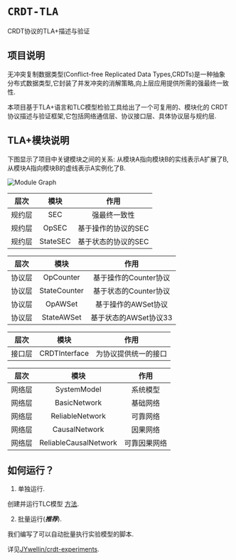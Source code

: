 # `CRDT-TLA`
CRDT协议的TLA+描述与验证

## 项目说明
无冲突复制数据类型(Conflict-free Replicated Data Types,CRDTs)是一种抽象分布式数据类型,它封装了并发冲突的消解策略,向上层应用提供所需的强最终一致性.

本项目基于TLA+语言和TLC模型检验工具给出了一个可复用的、模块化的 CRDT 协议描述与验证框架,它包括网络通信层、协议接口层、具体协议层与规约层.

## TLA+模块说明
下图显示了项目中关键模块之间的关系:
从模块A指向模块B的实线表示A扩展了B,
从模块A指向模块B的虚线表示A实例化了B.

![Module Graph](https://raw.githubusercontent.com/JYwellin/CRDT-TLA/master/fig/modules.png)

层次|模块|作用
:---:|:--:|:---:
规约层|SEC|强最终一致性|
规约层|OpSEC|基于操作的协议的SEC|
规约层|StateSEC|基于状态的协议的SEC|

层次|模块|作用
:---:|:--:|:---:
协议层|OpCounter|基于操作的Counter协议
协议层|StateCounter|基于状态的Counter协议
协议层|OpAWSet|基于操作的AWSet协议
协议层|StateAWSet|基于状态的AWSet协议33

层次|模块|作用
:---:|:--:|:---:
接口层|CRDTInterface|为协议提供统一的接口

层次|模块|作用
:---:|:--:|:---:
网络层|SystemModel|系统模型
网络层|BasicNetwork|基础网络
网络层|ReliableNetwork|可靠网络
网络层|CausalNetwork|因果网络
网络层|ReliableCausalNetwork|可靠因果网络

## 如何运行？
1. 单独运行.

创建并运行TLC模型 [方法](https://tla.msr-inria.inria.fr/tlatoolbox/doc/model/model.html).

2. 批量运行(***推荐***).

我们编写了可以自动批量执行实验模型的脚本.

详见[JYwellin/crdt-experiments](https://github.com/JYwellin/crdt-experiment).
